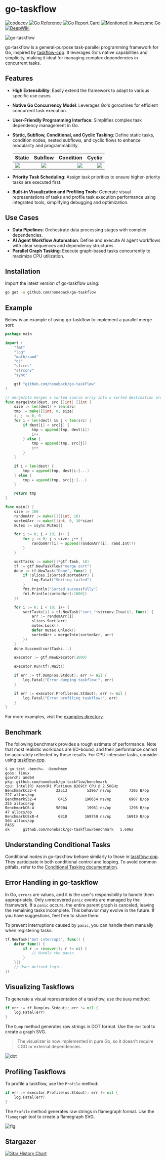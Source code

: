 # go-taskflow

[![codecov](https://codecov.io/github/noneback/go-taskflow/graph/badge.svg?token=CITXYA10C6)](https://codecov.io/github/noneback/go-taskflow)
[![Go Reference](https://pkg.go.dev/badge/github.com/noneback/go-taskflow.svg)](https://pkg.go.dev/github.com/noneback/go-taskflow)
[![Go Report Card](https://goreportcard.com/badge/github.com/noneback/go-taskflow)](https://goreportcard.com/report/github.com/noneback/go-taskflow)
[![Mentioned in Awesome Go](https://awesome.re/mentioned-badge.svg)](https://github.com/avelino/awesome-go)
[![DeepWiki][deepwiki-image]][deepwiki-url]

[deepwiki-url]: https://deepwiki.com/noneback/go-taskflow
[deepwiki-image]: https://img.shields.io/badge/Chat%20with-DeepWiki%20🤖-20B2AA

![go-taskflow](https://socialify.git.ci/noneback/go-taskflow/image?description=1&language=1&name=1&pattern=Solid&theme=Auto)

go-taskflow is a general-purpose task-parallel programming framework for Go, inspired by [taskflow-cpp](https://github.com/taskflow/taskflow). It leverages Go's native capabilities and simplicity, making it ideal for managing complex dependencies in concurrent tasks.

## Features

- **High Extensibility**: Easily extend the framework to adapt to various specific use cases.
- **Native Go Concurrency Model**: Leverages Go's goroutines for efficient concurrent task execution.
- **User-Friendly Programming Interface**: Simplifies complex task dependency management in Go.
- **Static, Subflow, Conditional, and Cyclic Tasking**: Define static tasks, condition nodes, nested subflows, and cyclic flows to enhance modularity and programmability.

    | Static | Subflow | Condition | Cyclic |
    |:-----------|:------------:|------------:|------------:|
    | ![](image/simple.svg)     |   ![](image/subflow.svg)   |      ![](image/condition.svg) |      ![](image/loop.svg) |

- **Priority Task Scheduling**: Assign task priorities to ensure higher-priority tasks are executed first.
- **Built-in Visualization and Profiling Tools**: Generate visual representations of tasks and profile task execution performance using integrated tools, simplifying debugging and optimization.

## Use Cases

- **Data Pipelines**: Orchestrate data processing stages with complex dependencies.
- **AI Agent Workflow Automation**: Define and execute AI agent workflows with clear sequences and dependency structures.
- **Parallel Graph Tasking**: Execute graph-based tasks concurrently to maximize CPU utilization.

## Installation

Import the latest version of go-taskflow using:

```bash
go get -u github.com/noneback/go-taskflow
```

## Example

Below is an example of using go-taskflow to implement a parallel merge sort:

```go
package main

import (
    "fmt"
    "log"
    "math/rand"
    "os"
    "slices"
    "strconv"
    "sync"

    gtf "github.com/noneback/go-taskflow"
)

// mergeInto merges a sorted source array into a sorted destination array.
func mergeInto(dest, src []int) []int {
    size := len(dest) + len(src)
    tmp := make([]int, 0, size)
    i, j := 0, 0
    for i < len(dest) && j < len(src) {
        if dest[i] < src[j] {
            tmp = append(tmp, dest[i])
            i++
        } else {
            tmp = append(tmp, src[j])
            j++
        }
    }

    if i < len(dest) {
        tmp = append(tmp, dest[i:]...)
    } else {
        tmp = append(tmp, src[j:]...)
    }

    return tmp
}

func main() {
    size := 100
    randomArr := make([][]int, 10)
    sortedArr := make([]int, 0, 10*size)
    mutex := &sync.Mutex{}

    for i := 0; i < 10; i++ {
        for j := 0; j < size; j++ {
            randomArr[i] = append(randomArr[i], rand.Int())
        }
    }

    sortTasks := make([]*gtf.Task, 10)
    tf := gtf.NewTaskFlow("merge sort")
    done := tf.NewTask("Done", func() {
        if !slices.IsSorted(sortedArr) {
            log.Fatal("Sorting failed")
        }
        fmt.Println("Sorted successfully")
        fmt.Println(sortedArr[:1000])
    })

    for i := 0; i < 10; i++ {
        sortTasks[i] = tf.NewTask("sort_"+strconv.Itoa(i), func() {
            arr := randomArr[i]
            slices.Sort(arr)
            mutex.Lock()
            defer mutex.Unlock()
            sortedArr = mergeInto(sortedArr, arr)
        })
    }
    done.Succeed(sortTasks...)

    executor := gtf.NewExecutor(1000)

    executor.Run(tf).Wait()

    if err := tf.Dump(os.Stdout); err != nil {
        log.Fatal("Error dumping taskflow:", err)
    }

    if err := executor.Profile(os.Stdout); err != nil {
        log.Fatal("Error profiling taskflow:", err)
    }
}
```

For more examples, visit the [examples directory](https://github.com/noneback/go-taskflow/tree/main/examples).

## Benchmark

The following benchmark provides a rough estimate of performance. Note that most realistic workloads are I/O-bound, and their performance cannot be accurately reflected by these results. For CPU-intensive tasks, consider using [taskflow-cpp](https://github.com/taskflow/taskflow).

```plaintext
$ go test -bench=. -benchmem
goos: linux
goarch: amd64
pkg: github.com/noneback/go-taskflow/benchmark
cpu: Intel(R) Xeon(R) Platinum 8269CY CPU @ 2.50GHz
BenchmarkC32-4    	   22513	     52967 ns/op	    7305 B/op	     227 allocs/op
BenchmarkS32-4    	    6415	    190654 ns/op	    6907 B/op	     255 allocs/op
BenchmarkC6-4     	   58904	     19961 ns/op	    1296 B/op	      47 allocs/op
BenchmarkC8x8-4   	    6810	    169750 ns/op	   16919 B/op	     504 allocs/op
PASS
ok  	github.com/noneback/go-taskflow/benchmark	5.606s
```

## Understanding Conditional Tasks

Conditional nodes in go-taskflow behave similarly to those in [taskflow-cpp](https://github.com/taskflow/taskflow). They participate in both conditional control and looping. To avoid common pitfalls, refer to the [Conditional Tasking documentation](https://taskflow.github.io/taskflow/ConditionalTasking.html).

## Error Handling in go-taskflow

In Go, `errors` are values, and it is the user's responsibility to handle them appropriately. Only unrecovered `panic` events are managed by the framework. If a `panic` occurs, the entire parent graph is canceled, leaving the remaining tasks incomplete. This behavior may evolve in the future. If you have suggestions, feel free to share them.

To prevent interruptions caused by `panic`, you can handle them manually when registering tasks:

```go
tf.NewTask("not interrupt", func() {
    defer func() {
        if r := recover(); r != nil {
            // Handle the panic.
        }
    }()
    // User-defined logic.
})
```

## Visualizing Taskflows

To generate a visual representation of a taskflow, use the `Dump` method:

```go
if err := tf.Dump(os.Stdout); err != nil {
    log.Fatal(err)
}
```

The `Dump` method generates raw strings in DOT format. Use the `dot` tool to create a graph SVG. 

> The visualizer is now implemented in pure Go, so it doesn't require CGO or external dependencies.

![dot](image/desc.svg)

## Profiling Taskflows

To profile a taskflow, use the `Profile` method:

```go
if err := executor.Profile(os.Stdout); err != nil {
    log.Fatal(err)
}
```

The `Profile` method generates raw strings in flamegraph format. Use the `flamegraph` tool to create a flamegraph SVG.

![flg](image/fl.svg)

## Stargazer

[![Star History Chart](https://api.star-history.com/svg?repos=noneback/go-taskflow&type=Date)](https://star-history.com/#noneback/go-taskflow&Date)

